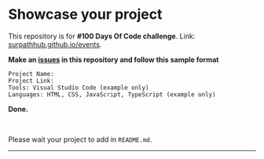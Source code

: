 # Showcase your project
This repository is for **#100 Days Of Code challenge**. Link: [surpathhub.github.io/events](https://surpathhub.github.io/events/).

**Make an [issues](https://github.com/SurPathHub/showcase-your-project/issues) in this repository and follow this sample format**
```
Project Name:
Project Link: 
Tools: Visual Studio Code (example only)
Languages: HTML, CSS, JavaScript, TypeScript (example only)
```

**Done.**

<br/>

Please wait your project to add in `README.md`.

<hr/>
